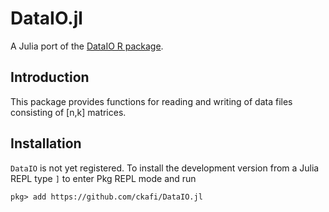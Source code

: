 # DataIO.jl

A Julia port of the [DataIO R package](https://github.com/aultsch/DataIO).

## Introduction

This package provides functions for reading and writing of data files consisting
of [n,k] matrices.

## Installation
`DataIO` is not yet registered. To install the development version from a Julia
REPL type `]` to enter Pkg REPL mode and run
```
pkg> add https://github.com/ckafi/DataIO.jl
```
